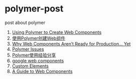 polymer-post
============

post about polymer

1. [Using Polymer to Create Web Components](http://code.tutsplus.com/tutorials/using-polymer-to-create-web-components--cms-20475)
2. [使用Polymer创建Web组件](http://zhuanlan.zhihu.com/FrontendMagazine/19726472)
3. [Why Web Components Aren’t Ready for Production… Yet](http://developer.telerik.com/featured/web-components-arent-ready-production-yet/)
4. [Polymer Issues](https://groups.google.com/forum/#!msg/polymer-dev/zUseH6M0eTI/SXIp9eP-n8AJ)
5. [Polymer使用经验分享](http://www.topthink.com/topic/2673.html)
6. [google web components](https://github.com/GoogleWebComponents)
7. [Custom Elements](http://customelements.io/)
8. [A Guide to Web Components](http://css-tricks.com/modular-future-web-components/)
